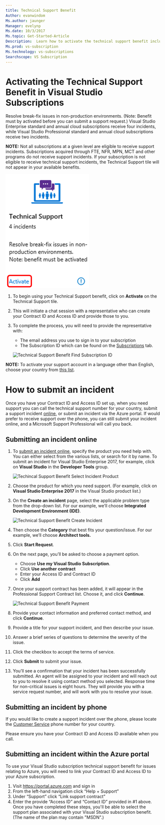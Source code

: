 ```yaml
---
title: Technical Support Benefit 
Author: evanwindom
Ms.author: jaunger
Manager: evelynp
Ms.date: 10/3/2017
Ms.topic: Get-Started-Article
Description:  Learn how to activate the technical support benefit included with your Visual Studio subscription. 
Ms.prod: vs-subscription
Ms.technology: vs-subscriptions
Searchscope: VS Subscription
---
```


# Activating the Technical Support Benefit in Visual Studio Subscriptions

Resolve break-fix issues in non-production environments.  (Note:  Benefit must by activated before you can submit a support request.)  Visual Studio Enterprise standard and annual cloud subscriptions receive four incidents, while Visual Studio Professional standard and annual cloud subscriptions receive two incidents.  

**NOTE:**  Not all subscriptions at a given level are eligible to receive support incidents.  Subscriptions acquired through FTE, NFR, MPN, MCT and other programs do not receive support incidents.  If your subscription is not eligible to receive technical support incidents, the Technical Support tile will not appear in your available benefits. 

   ![Technical Support Benefit Tile](_img\vs-tech-support\vs-tech-support-tile.png)

1.	To begin using your Technical Support benefit, click on **Activate** on the Technical Support tile. 

2.	This will initiate a chat session with a representative who can create your Contract ID and Access ID and provide those to you. 

3.  To complete the process, you will need to provide the representative with:
    - The email address you use to sign in to your subscription
    - The Subscription ID which can be found on the [Subscriptions](https://my.visualstudio.com/subscriptions) tab. 

    ![Technical Support Benefit Find Subscription ID](_img\vs-tech-support\vs-tech-support-subID-cropped.png)

**NOTE:** To activate your support account in a language other than English, choose your country from [this list](http://support.microsoft.com/activatesupport).   

# How to submit an incident
Once you have your Contract ID and Access ID set up, when you need support you can call the  technical support number for your country, submit a support incident [online](http://support.microsoft.com/oas/), or submit an incident via the Azure portal.  If would prefer to receive support over the phone, you can still submit your incident online, and a Microsoft Support Professional will call you back.

## Submitting an incident online
1.  To [submit an incident online](http://support.microsoft.com/oas/), specify the product you need help with.  You can either select from the various lists, or search for it by name.  To submit an incident for Visual Studio Enterprise 2017, for example, click on **Visual Studio** in the **Developer Tools** group. 

    ![Techincal Support Benefit Select Incident Product](_img\vs-tech-support\vs-tech-support-select-product.png)

2.	Choose the product for which you need support.  (For example, click on **Visual Studio Enterprise 2017** in the Visual Studio product list.) 

3.	On the **Create an incident** page, select the applicable problem type from the drop-down list.  For our example, we’ll choose **Integrated Development Environment (IDE)**.

    ![Technical Support Benefit Create Incident](_img\vs-tech-support\vs-tech-support-create-incident.png)

4.	Then choose the **Category** that best fits your question/issue.  For our example, we’ll choose **Architect tools.**

5.	Click **Start Request**. 
 
6.	On the next page, you’ll be asked to choose a payment option.  
    - Choose **Use my Visual Studio Subscription**. 
    - Click **Use another contract**
    - Enter your Access ID and Contract ID
    - Click **Add**

7.	Once your support contract has been added, it will appear in the Professional Support Contract list.  Choose it, and click **Continue**.
 
    ![Technical Support Benefit Payment](_img\vs-tech-support\vs-tech-support-payment.png)

8.	Provide your contact information and preferred contact method, and click **Continue**.  
 
9.	Provide a title for your support incident, and then describe your issue.  

10.	Answer a brief series of questions to determine the severity of the issue.  

11.	Click the checkbox to accept the terms of service.

12.	Click **Submit** to submit your issue.  
 
13.	You’ll see a confirmation that your incident has been successfully submitted.  An agent will be assigned to your incident and will reach out to you to resolve it using contact method you selected.  Response time for non-critical issues is eight hours. They will provide you with a service request number, and will work with you to resolve your issue. 

## Submitting an incident by phone
If you would like to create a support incident over the phone, please locate the [Customer Service](https://support.microsoft.com/help/13948/global-customer-service-phone-numbers) phone number for your country.  

Please ensure you have your Contract ID and Access ID available when you call. 

## Submitting an incident within the Azure portal
To use your Visual Studio subscription technical support benefit for issues relating to Azure, you will need to link your Contract ID and Access ID to your Azure subscription.  
1.	Visit https://portal.azure.com and sign in
2.	From the left-hand navigation click “Help + Support”
3.	Under “Support” click “Link support contract”
4.	Enter the provide “Access ID” and “Contact ID” provided in #1 above.
Once you have completed these steps, you'll be able to select the support plan associated with your Visual Studio subscription benefit.  (The name of the plan may contain "MSDN".)

 

